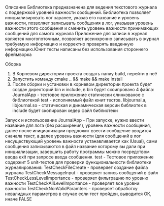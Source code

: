 Описание
Библиотека предназначена для ведения текстового журнала с поддержкой уровней важности сообщений. Библиотека позволяет инициализировать лог заранее, указав его название и уровень важности, позволяет записывать сообщения в лог, указывая уровень важности этого сообщения и сменить уровень важности принимающих сообщений для самого журнала Приложение для записи в журнал является многопоточным, позволяет ассинхронно записывать в журнал требуемую информацию и корректно проверять введенную информацию.Юнит тесты написаны без использования стороннего фреймворка


Сборка
1) В Корневом директории проекта создать папку build, перейти в неё
2) Запустить команду cmake .. && make && make install
3) После сборки и установки в корневом директории проекта будет создан директорий bin и include, в bin будет скоипровано 4 файла:
 JournalApp - тестовое приложение статически слинкованое с библиотекой
 test - исполняемый файл юнит тестов.
 libjournal.a, libjournal.so - cтатическая и динамическая версии библиотек
в include будет скопирован  хедер файл библиотеки
 
Запуск и использование
JournalApp - При запуске, нужно ввести название для лога (без расширения), уровень важности сообщения, далее после инициализации предложит ввести сообщение вводится сначала текст, а далее уровень важности (для сообщений в лог несуществующий уровень важности устанавливается как lUsual), сами сообщения записываются в файл название которому вы дали  при инициализации, завершить работу программы можно посредством ввода exit при запросе ввода сообщения.
test - Тестовое приложение содержит 5 unit-тестов для проверки функциональности библиотеки журналирования:
TestCheckFileCreate - проверяет создание файла журнала
TestCheckMessageInput - проверяет запись сообщений в файл
TestCheckLessLevelImportance - проверяет фильтрацию по уровню важности
TestCheckAllLevelImportance - проверяет все уровни важности
TestCheckNonValidParamters - проверяет обработку невалидных параметров
в случае если тест пройден, выводится OK, иначе FALSE